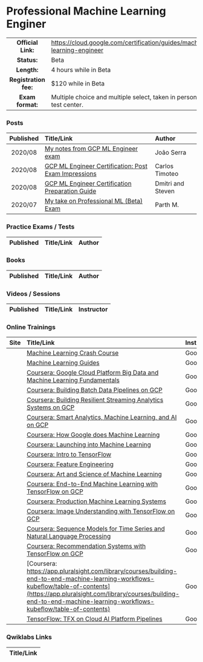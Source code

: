 # Professional Machine Learning Enginer

| | | |
| :---:         |     :---      |          :--- |
| **Official Link:** | https://cloud.google.com/certification/guides/machine-learning-engineer | 
| **Status:** | Beta | 
| **Length:** | 4 hours while in Beta | 
| **Registration fee:** | $120 while in Beta | 
| **Exam format:** | Multiple choice and multiple select, taken in person at a test center. | 

### Posts
| Published | Title/Link | Author |
| :---:         |     :---      |          :--- |
|  2020/08 | [My notes from GCP ML Engineer exam](https://medium.com/@jmoniz0/my-notes-on-google-cloud-machine-learning-engineer-exam-280eab80f8ab) | João Serra |
|  2020/08 | [GCP ML Engineer Certification: Post Exam Impressions](https://www.linkedin.com/pulse/google-cloud-professional-machine-learning-engineer-post-timoteo/) | Carlos Timoteo |
|  2020/08 | [GCP ML Engineer Certification Preparation Guide](https://deploy.live/blog/google-cloud-professional-machine-learning-engineer-certification-preparation-guide/) | Dmitri and Steven |
|  2020/07 | [My take on Professional ML (Beta) Exam](https://www.linkedin.com/pulse/my-take-professional-machine-learning-engineerbeta-exam-parth-mehta/) | Parth M. |

### Practice Exams / Tests
| Published | Title/Link | Author |
| :---:         |     :---      |          :--- |

### Books
| Published | Title/Link | Author |
| :---:         |     :---      |          :--- |

### Videos / Sessions
| Published | Title/Link | Instructor |
| :---:         |     :---      |          :--- |

### Online Trainings
| Site | Title/Link | Instructor |
| :---:         |     :---      |          :--- |
| | [Machine Learning Crash Course](https://developers.google.com/machine-learning/crash-course) | Google |
| | [Machine Learning Guides](https://developers.google.com/machine-learning/guides) | Google |
| | [Coursera: Google Cloud Platform Big Data and Machine Learning Fundamentals](https://www.coursera.org/learn/gcp-big-data-ml-fundamentals/home/welcome) | Google |
| | [Coursera: Building Batch Data Pipelines on GCP](https://www.coursera.org/learn/batch-data-pipelines-gcp/home/welcome) | Google |
| | [Coursera: Building Resilient Streaming Analytics Systems on GCP](https://www.coursera.org/learn/streaming-analytics-systems-gcp/home/welcome) | Google |
| | [Coursera: Smart Analytics, Machine Learning, and AI on GCP](https://www.coursera.org/learn/smart-analytics-machine-learning-ai-gcp/home/welcome) | Google |
| | [Coursera: How Google does Machine Learning](https://www.coursera.org/learn/google-machine-learning?specialization=machine-learning-tensorflow-gcp) | Google |
| | [Coursera: Launching into Machine Learning](https://www.coursera.org/learn/launching-machine-learning?specialization=machine-learning-tensorflow-gcp) | Google |
| | [Coursera: Intro to TensorFlow](https://www.coursera.org/learn/intro-tensorflow?specialization=machine-learning-tensorflow-gcp) | Google |
| | [Coursera: Feature Engineering](https://www.coursera.org/learn/feature-engineering?specialization=machine-learning-tensorflow-gcp) | Google |
| | [Coursera: Art and Science of Machine Learning](https://www.coursera.org/learn/art-science-ml) | Google |
| | [Coursera: End-to-End Machine Learning with TensorFlow on GCP](https://www.coursera.org/learn/end-to-end-ml-tensorflow-gcp?specialization=advanced-machine-learning-tensorflow-gcp) | Google |
| | [Coursera: Production Machine Learning Systems](https://www.coursera.org/learn/gcp-production-ml-systems?specialization=advanced-machine-learning-tensorflow-gcp) | Google |
| | [Coursera: Image Understanding with TensorFlow on GCP](https://www.coursera.org/learn/image-understanding-tensorflow-gcp?specialization=advanced-machine-learning-tensorflow-gcp) | Google |
| | [Coursera: Sequence Models for Time Series and Natural Language Processing](https://www.coursera.org/learn/sequence-models-tensorflow-gcp?specialization=advanced-machine-learning-tensorflow-gcp) | Google |
| | [Coursera: Recommendation Systems with TensorFlow on GCP](https://www.coursera.org/learn/recommendation-models-gcp) | Google |
| | [Coursera: https://app.pluralsight.com/library/courses/building-end-to-end-machine-learning-workflows-kubeflow/table-of-contents](https://app.pluralsight.com/library/courses/building-end-to-end-machine-learning-workflows-kubeflow/table-of-contents) | Google |
| | [TensorFlow: TFX on Cloud AI Platform Pipelines](https://www.tensorflow.org/tfx/tutorials/tfx/cloud-ai-platform-pipelines) | Google |

### Qwiklabs Links
|  Title/Link  |
| :---:         |
